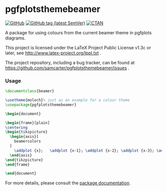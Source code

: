 # pgfplotsthemebeamer

[![GitHub](https://img.shields.io/github/license/samcarter/pgfplotsthemebeamer.svg?color=blue)](http://www.latex-project.org/lppl.txt)
[![GitHub tag (latest SemVer)](https://img.shields.io/github/tag/samcarter/pgfplotsthemebeamer.svg?label=current%20version)](https://github.com/samcarter/pgfplotsthemebeamer/releases/latest)
[![CTAN](https://img.shields.io/ctan/v/pgfplotsthemebeamer.svg)](https://ctan.org/pkg/pgfplotsthemebeamer)

A package for using colours from the current beamer theme in pgfplots diagrams.

This project is licensed under the LaTeX Project Public License v1.3c or later, see http://www.latex-project.org/lppl.txt .

The project repository, including a bug tracker, can be found at https://github.com/samcarter/pgfplotsthemebeamer/issues .

### Usage

```latex
\documentclass{beamer}

\usetheme{moloch}% just as an example for a colour theme
\usepackage{pgfplotsthemebeamer}

\begin{document}

\begin{frame}[plain]
\centering
\begin{tikzpicture}
  \begin{axis}[
    beamercolors
  ]
    \addplot {x};   \addplot {x-1}; \addplot {x-2}; \addplot {x-3}; \addplot {x-4}; \addplot {x-5}; \addplot {x-6}; \addplot {x-7}; \addplot {x-8};
  \end{axis}
\end{tikzpicture}
\end{frame}

\end{document}
```

For more details, please consult the [package documentation](https://github.com/samcarter/pgfplotsthemebeamer/blob/main/DOCUMENTATION.pdf).
